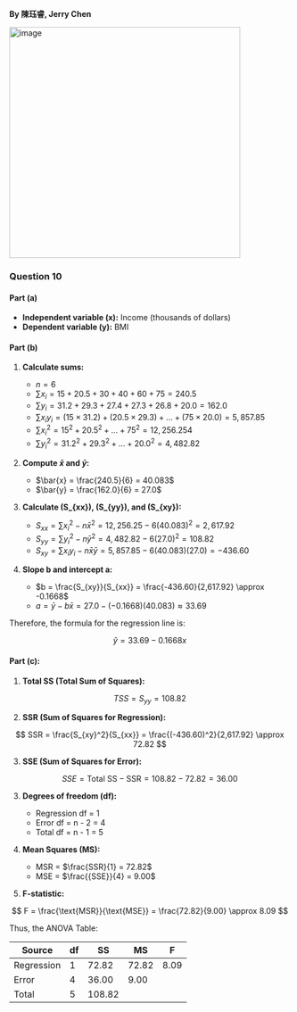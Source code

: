 **By 陳珏睿, Jerry Chen**

<img width="414" alt="image" src="https://github.com/user-attachments/assets/0c897d9d-4808-441b-96f1-c48047823441" />

### Question 10
#### Part (a)
- **Independent variable (x):** Income (thousands of dollars)  
- **Dependent variable (y):** BMI  

#### Part (b) 
1. **Calculate sums:**  
   - $n = 6$  
   - $\sum x_i = 15 + 20.5 + 30 + 40 + 60 + 75 = 240.5$  
   - $\sum y_i = 31.2 + 29.3 + 27.4 + 27.3 + 26.8 + 20.0 = 162.0$ 
   - $\sum x_i y_i = (15 \times 31.2) + (20.5 \times 29.3) + \dots + (75 \times 20.0) = 5,857.85$  
   - $\sum x_i^2 = 15^2 + 20.5^2 + \dots + 75^2 = 12,256.254$  
   - $\sum y_i^2 = 31.2^2 + 29.3^2 + \dots + 20.0^2 = 4,482.82$  

2. **Compute $\bar{x}$ and $\bar{y}$:**  
   - $\bar{x} = \frac{240.5}{6} = 40.083$  
   - $\bar{y} = \frac{162.0}{6} = 27.0$  

3. **Calculate \(S_{xx}\), \(S_{yy}\), and \(S_{xy}\):**  
   - $S_{xx} = \sum x_i^2 - n\bar{x}^2 = 12,256.25 - 6(40.083)^2 = 2,617.92$  
   - $S_{yy} = \sum y_i^2 - n\bar{y}^2 = 4,482.82 - 6(27.0)^2 = 108.82$
   - $S_{xy} = \sum x_i y_i - n\bar{x}\bar{y} = 5,857.85 - 6(40.083)(27.0) = -436.60$  

4. **Slope b and intercept a:**  
   - $b = \frac{S_{xy}}{S_{xx}} = \frac{-436.60}{2,617.92} \approx -0.1668$  
   - $a = \bar{y} - b\bar{x} = 27.0 - (-0.1668)(40.083) \approx 33.69$

Therefore, the formula for the regression line is:

$$
\hat{y} = 33.69 - 0.1668x
$$  

#### Part (c):  
1. **Total SS (Total Sum of Squares):**  

$$
TSS = S_{yy} = 108.82
$$  

2. **SSR (Sum of Squares for Regression):**  

$$
SSR = \frac{S_{xy}^2}{S_{xx}} = \frac{(-436.60)^2}{2,617.92} \approx 72.82
$$  

3. **SSE (Sum of Squares for Error):**  

$$
SSE = \text{Total SS} - \text{SSR} = 108.82 - 72.82 = 36.00
$$  

3. **Degrees of freedom (df):**  
   - Regression df = 1  
   - Error df = n - 2 = 4  
   - Total df = n - 1 = 5  

4. **Mean Squares (MS):**  
   - MSR = $\frac{SSR}{1} = 72.82$  
   - MSE = $\frac{{SSE}}{4} = 9.00$  

5. **F-statistic:**  

$$
F = \frac{\text{MSR}}{\text{MSE}} = \frac{72.82}{9.00} \approx 8.09
$$  

Thus, the ANOVA Table:  

| Source       | df  | SS     | MS     | F      |
|--------------|-----|--------|--------|--------|
| Regression   | 1   | 72.82  | 72.82  | 8.09   |
| Error        | 4   | 36.00  | 9.00   |        |
| Total    | 5   | 108.82 |        |        |

 

